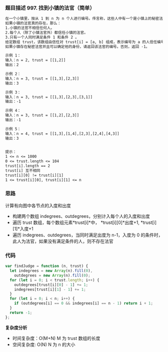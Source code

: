 ### 题目描述 997. 找到小镇的法官（简单）

```txt
在一个小镇里，按从 1 到 n 为 n 个人进行编号。传言称，这些人中有一个是小镇上的秘密法官。
如果小镇的法官真的存在，那么：
1.小镇的法官不相信任何人。
2.每个人（除了小镇法官外）都信任小镇的法官。
3.只有一个人同时满足条件 1 和条件 2 。
给定数组 trust，该数组由信任对 trust[i] = [a, b] 组成，表示编号为 a 的人信任编号为 b 的人。
如果小镇存在秘密法官并且可以确定他的身份，请返回该法官的编号。否则，返回 -1。

示例 1：
输入：n = 2, trust = [[1,2]]
输出：2

示例 2：
输入：n = 3, trust = [[1,3],[2,3]]
输出：3

示例 3：
输入：n = 3, trust = [[1,3],[2,3],[3,1]]
输出：-1

示例 4：
输入：n = 3, trust = [[1,2],[2,3]]
输出：-1

示例 5：
输入：n = 4, trust = [[1,3],[1,4],[2,3],[2,4],[4,3]]
输出：3
 

提示：
1 <= n <= 1000
0 <= trust.length <= 104
trust[i].length == 2
trust[i] 互不相同
trust[i][0] != trust[i][1]
1 <= trust[i][0], trust[i][1] <= n
```

### 思路

计算有向图中各节点的入度和出度

- 构建两个数组 indegrees、outdegrees，分别计入每个人的入度和出度
- 遍历 trust 数组，每个数组元素*trust[i]*中， *trust[i][0]*出度+1, *trust[i][1]*入度+1
- 遍历 indegrees、outdegrees，当同时满足出度为 n-1，入度为 0 的条件时，此人为法官，如果没有满足条件的人，则不存在法官

### 代码

```javascript
var findJudge = function (n, trust) {
  let indegrees = new Array(n).fill(0),
    outdegrees = new Array(n).fill(0);
  for (let i = 0; i < trust.length; i++) {
    outdegrees[trust[i][0] - 1] += 1;
    indegrees[trust[i][1] - 1] += 1;
  }
  for (let i = 0; i < n; i++) {
    if (outdegrees[i] == 0 && indegrees[i] == n - 1) return i + 1;
  }
  return -1;
};
```

**复杂度分析**

- 时间复杂度：O(M+N) M 为 trust 数组的长度
- 空间复杂度: O(N) N 为 n 的大小
